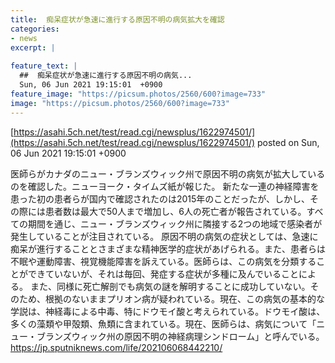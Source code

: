 ```yaml
---
title:  痴呆症状が急速に進行する原因不明の病気拡大を確認  
categories:
- news
excerpt: |
  
feature_text: |
  ##  痴呆症状が急速に進行する原因不明の病気...
  Sun, 06 Jun 2021 19:15:01  +0900
feature_image: "https://picsum.photos/2560/600?image=733"
image: "https://picsum.photos/2560/600?image=733"
---
```


[https://asahi.5ch.net/test/read.cgi/newsplus/1622974501/](https://asahi.5ch.net/test/read.cgi/newsplus/1622974501/)
posted on Sun, 06 Jun 2021 19:15:01  +0900

<!--more-->

医師らがカナダのニュー・ブランズウィック州で原因不明の病気が拡大しているのを確認した。ニューヨーク・タイムズ紙が報じた。 新たな一連の神経障害を患った初の患者らが国内で確認されたのは2015年のことだったが、しかし、その際には患者数は最大で50人まで増加し、6人の死亡者が報告されている。すべての期間を通じ、ニュー・ブランズウィック州に隣接する2つの地域で感染者が発生していることが注目されている。 原因不明の病気の症状としては、急速に痴呆が進行することとさまざまな精神医学的症状があげられる。また、患者らは不眠や運動障害、視覚機能障害を訴えている。医師らは、この病気を分類することができていないが、それは毎回、発症する症状が多種に及んでいることによる。 また、同様に死亡解剖でも病気の謎を解明することに成功していない。そのため、根拠のないままプリオン病が疑われている。現在、この病気の基本的な学説は、神経毒による中毒、特にドウモイ酸と考えられている。ドウモイ酸は、多くの藻類や甲殻類、魚類に含まれている。現在、医師らは、病気について「ニュー・ブランズウィック州の原因不明の神経病理シンドローム」と呼んでいる。 https://jp.sputniknews.com/life/202106068442210/
